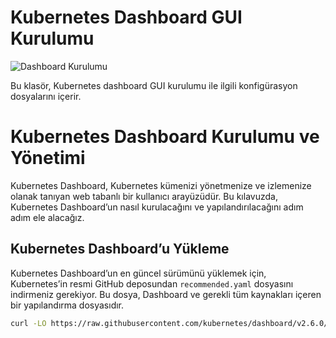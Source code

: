﻿# Kubernetes Dashboard GUI Kurulumu
 
![Dashboard Kurulumu](Kubernetes/resim/resim.png)

Bu klasör, Kubernetes dashboard GUI kurulumu ile ilgili konfigürasyon dosyalarını içerir.

# Kubernetes Dashboard Kurulumu ve Yönetimi

Kubernetes Dashboard, Kubernetes kümenizi yönetmenize ve izlemenize olanak tanıyan web tabanlı bir kullanıcı arayüzüdür. Bu kılavuzda, Kubernetes Dashboard’un nasıl kurulacağını ve yapılandırılacağını adım adım ele alacağız.

## Kubernetes Dashboard’u Yükleme

Kubernetes Dashboard’un en güncel sürümünü yüklemek için, Kubernetes’in resmi GitHub deposundan `recommended.yaml` dosyasını indirmeniz gerekiyor. Bu dosya, Dashboard ve gerekli tüm kaynakları içeren bir yapılandırma dosyasıdır.

```bash
curl -LO https://raw.githubusercontent.com/kubernetes/dashboard/v2.6.0/aio/deploy/recommended.yaml

